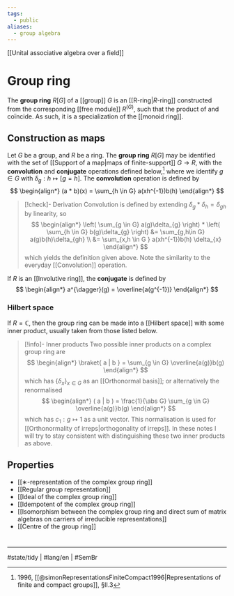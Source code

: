 ```yaml
---
tags:
  - public
aliases:
  - group algebra
---
```

[[Unital associative algebra over a field]]
# Group ring


The **group ring** $R[G]$ of a [[group]] $G$ is an [[R-ring|$R$-ring]] constructed from the corresponding [[free module]] $R^{(G)}$, such that the product of  and  coïncide.
As such, it is a specialization of the [[monoid ring]].

## Construction as maps

Let $G$ be a group, and $R$ be a ring. 
The **group ring** $R[G]$ may be identified with the set of [[Support of a map|maps of finite-support]] $G \to R$,
with the **convolution** and **conjugate** operations defined below,[^simon] 
where we identify $g \in G$ with $\delta_{g} : h \mapsto [g=h]$.
The **convolution** operation is defined by
$$
\begin{align*}
(a * b)(x) = \sum_{h \in G} a(xh^{-1})b(h)
\end{align*}
$$
> [!check]- Derivation
> Convolution is defined by extending $\delta_{g} * \delta_{h} = \delta_{gh}$ by linearity, so
> $$
> \begin{align*}
> \left( \sum_{g \in G} a(g)\delta_{g} \right) * \left( \sum_{h \in G} b(g)\delta_{g} \right) &= \sum_{g,h\in G} a(g)b(h)\delta_{gh} \\
> &= \sum_{x,h \in G } a(xh^{-1})b(h) \delta_{x}
> \end{align*}
> $$
> which yields the definition given above.
> Note the similarity to the everyday [[Convolution]] operation.

If $R$ is an [[Involutive ring]], the **conjugate** is defined by
$$
\begin{align*}
a^{\dagger}(g) = \overline{a(g^{-1})}
\end{align*}
$$

[^simon]: 1996, [[@simonRepresentationsFiniteCompact1996|Representations of finite and compact groups]], §II.3

### Hilbert space

If $R = \mathbb{C}$, then the group ring can be made into a [[Hilbert space]] with some inner product, usually taken from those listed below.

> [!info]- Inner products
> Two possible inner products on a complex group ring are
> $$
> \begin{align*}
> \braket{ a | b } = \sum_{g \in G} \overline{a(g)}b(g)
> \end{align*}
> $$
> which has $\{ \delta_{x} \}_{x \in G}$ as an [[Orthonormal basis]]; 
> or alternatively the renormalised
> $$
> \begin{align*}
> ( a | b ) = \frac{1}{\abs G} \sum_{g \in G} \overline{a(g)}b(g)
> \end{align*}
> $$
> which has $c_{1} : g \mapsto 1$ as a unit vector.
> This normalisation is used for [[Orthonormality of irreps|orthogonality of irreps]].
> In these notes I will try to stay consistent with distinguishing these two inner products as above.

## Properties

- [[∗-representation of the complex group ring]]
- [[Regular group representation]]
- [[Ideal of the complex group ring]]
- [[Idempotent of the complex group ring]]
- [[Isomorphism between the complex group ring and direct sum of matrix algebras on carriers of irreducible representations]]
- [[Centre of the group ring]]

#
---
#state/tidy | #lang/en | #SemBr